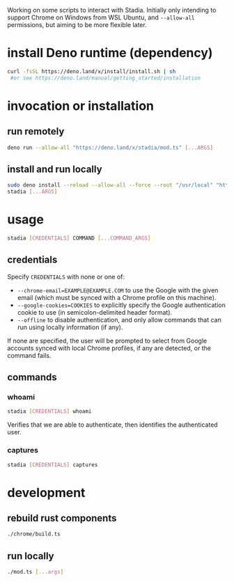 Working on some scripts to interact with Stadia. Initially only intending to
support Chrome on Windows from WSL Ubuntu, and `--allow-all` permissions, but
aiming to be more flexible later.

# install Deno runtime (dependency)

```sh
curl -fsSL https://deno.land/x/install/install.sh | sh
 #or see https://deno.land/manual/getting_started/installation
```

# invocation or installation

## run remotely

```sh
deno run --allow-all "https://deno.land/x/stadia/mod.ts" [...ARGS]
```

## install and run locally

```sh
sudo deno install --reload --allow-all --force --root "/usr/local" "https://deno.land/x/stadia/mod.ts"
stadia [...ARGS]
```

# usage

```sh
stadia [CREDENTIALS] COMMAND [...COMMAND_ARGS]
```

## credentials

Specify `CREDENTIALS` with none or one of:

- `--chrome-email=EXAMPLE@EXAMPLE.COM` to use the Google with the given email
  (which must be synced with a Chrome profile on this machine).
- `--google-cookies=COOKIES` to explicitly specify the Google authentication
  cookie to use (in semicolon-delimited header format).
- `--offline` to disable authentication, and only allow commands that can run
  using locally information (if any).

If none are specified, the user will be prompted to select from Google accounts
synced with local Chrome profiles, if any are detected, or the command fails.

## commands

### whoami

```sh
stadia [CREDENTIALS] whoami
```

Verifies that we are able to authenticate, then identifies the authenticated
user.

### captures

```sh
stadia [CREDENTIALS] captures
```

# development

## rebuild rust components

```sh
./chrome/build.ts
```

## run locally

```sh
./mod.ts [...args]
```
